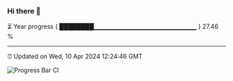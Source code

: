 ### Hi there 👋

⏳ Year progress { ████████▁▁▁▁▁▁▁▁▁▁▁▁▁▁▁▁▁▁▁▁▁▁ } 27.46 %

---

⏰ Updated on Wed, 10 Apr 2024 12:24:46 GMT

![Progress Bar CI](https://github.com/liununu/liununu/workflows/Progress%20Bar%20CI/badge.svg)
